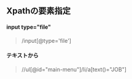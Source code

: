 ## Xpathの要素指定

#### input type="file"

> /input[@type='file']

#### テキストから

> //ul[@id="main-menu"]/li/a[text()="JOB"]
